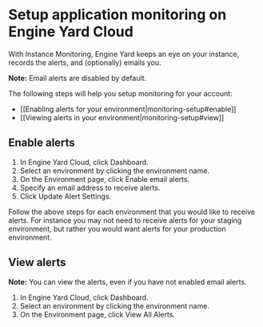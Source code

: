 # Setup application monitoring on Engine Yard Cloud

With Instance Monitoring, Engine Yard keeps an eye on your instance, 
records the alerts, and (optionally) emails you. 

**Note:** Email alerts are disabled by default.  

The following steps will help you setup monitoring for your account:

* [[Enabling alerts for your environment|monitoring-setup#enable]]
* [[Viewing alerts in your environment|monitoring-setup#view]]

<h2 id="enable">Enable alerts</h2>

1. In Engine Yard Cloud, click Dashboard.
2. Select an environment by clicking the environment name.
3. On the Environment page, click Enable email alerts.
5. Specify an email address to receive alerts.
6. Click Update Alert Settings.

Follow the above steps for each environment that you would like to receive 
alerts.  For instance you may not need to receive alerts for your staging 
environment, but rather you would want alerts for your production environment.

<h2 id="view">View alerts</h2>

**Note:** You can view the alerts, even if you have not enabled email alerts.

1. In Engine Yard Cloud, click Dashboard.
2. Select an environment by clicking the environment name.
3. On the Environment page, click View All Alerts.